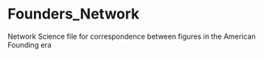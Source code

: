 # Founders_Network
Network Science file for correspondence between figures in the American Founding era
